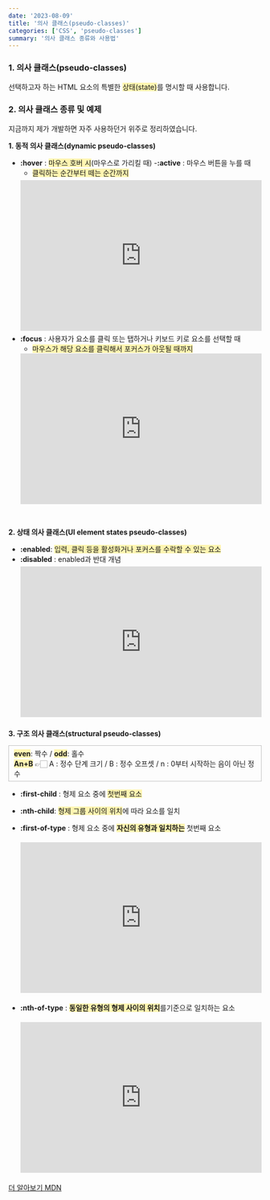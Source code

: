 ```yaml
---
date: '2023-08-09'
title: '의사 클래스(pseudo-classes)'
categories: ['CSS', 'pseudo-classes']
summary: '의사 클래스 종류와 사용법'
---
```


### 1. 의사 클래스(pseudo-classes)

선택하고자 하는 HTML 요소의 특별한 <span style="background: #fff5b1">상태(state)</span>를 명시할 때 사용합니다.

### 2. 의사 클래스 종류 및 예제

<span style="font-size: 14px; padding: 0">지금까지 제가 개발하면 자주 사용하던거 위주로 정리하였습니다.</span>

**1. 동적 의사 클래스(dynamic pseudo-classes)**

- **:hover** : <span style="background: #fff5b1">마우스 호버 시</span>(마우스로 가리킬 때) -**:active** : 마우스 버튼을 누를 때
  - <span style="background: #fff5b1">클릭하는 순간부터 떼는 순간까지</span>
  <iframe height="300" style="width: 100%; margin: 5px 0;" scrolling="no" title="Untitled" src="https://codepen.io/zlsoakpc-the-scripter/embed/mdQYOJG?default-tab=html%2Cresult" frameborder="no" loading="lazy" allowtransparency="true" allowfullscreen="true">
  See the Pen <a href="https://codepen.io/zlsoakpc-the-scripter/pen/mdQYOJG">
  Untitled</a> by 김정희 (<a href="https://codepen.io/zlsoakpc-the-scripter">@zlsoakpc-the-scripter</a>)
  on <a href="https://codepen.io">CodePen</a>.
  </iframe>
- **:focus** : 사용자가 요소를 클릭 또는 탭하거나 키보드 키로 요소를 선택할 때
  - <span style="background: #fff5b1">마우스가 해당 요소를 클릭해서 포커스가 아웃될 때까지</span>
  <iframe height="300" style="width: 100%;" scrolling="no" title="Untitled" src="https://codepen.io/zlsoakpc-the-scripter/embed/LYXobEO?default-tab=html%2Cresult" frameborder="no" loading="lazy" allowtransparency="true" allowfullscreen="true">
  See the Pen <a href="https://codepen.io/zlsoakpc-the-scripter/pen/LYXobEO">
  Untitled</a> by 김정희 (<a href="https://codepen.io/zlsoakpc-the-scripter">@zlsoakpc-the-scripter</a>)
  on <a href="https://codepen.io">CodePen</a>.
  </iframe>

<br/>

**2. 상태 의사 클래스(UI element states pseudo-classes)**

- **:enabled**: <span style="background: #fff5b1">입력, 클릭 등을 활성화거나 포커스를 수락할 수 있는 요소</span>
- **:disabled** : enabled과 반대 개념
  <iframe height="300" style="width: 100%; margin: 5px 0;" scrolling="no" title="Untitled" src="https://codepen.io/zlsoakpc-the-scripter/embed/YzRbpqv?default-tab=html%2Cresult" frameborder="no" loading="lazy" allowtransparency="true" allowfullscreen="true">
  </iframe>
  <br/>

**3. 구조 의사 클래스(structural pseudo-classes)**

 <div style="border: 1px solid #c2c2c2; padding: 5px 10px; margin-bottom: 5px;">
 <b  style="background: #fff5b1">even</b>: 짝수 / 
 <b  style="background: #fff5b1">odd</b>: 홀수 <br/>
 <b  style="background: #fff5b1">An+B</b> 👉🏻
     A : 정수 단계 크기 /
     B : 정수 오프셋 /
     n : 0부터 시작하는 음이 아닌 정수
</div>

- **:first-child** : 형제 요소 중에 <span style="background: #fff5b1">첫번째 요소</span>
- **:nth-child**: <span style="background: #fff5b1">형제 그룹 사이의 위치</span>에 따라 요소를 일치
- **:first-of-type** : 형제 요소 중에 <b style="background: #fff5b1">자신의 유형과 일치하는</b> 첫번째 요소
  <iframe height="300" style="width: 100%; margin: 5px 0;" scrolling="no" title="Untitled" src="https://codepen.io/zlsoakpc-the-scripter/embed/OJaYXrg?default-tab=html%2Cresult" frameborder="no" loading="lazy" allowtransparency="true" allowfullscreen="true">

  See the Pen <a href="https://codepen.io/zlsoakpc-the-scripter/pen/OJaYXrg">
  Untitled</a> by 김정희 (<a href="https://codepen.io/zlsoakpc-the-scripter">@zlsoakpc-the-scripter</a>)
  on <a href="https://codepen.io">CodePen</a>.
  </iframe>

- **:nth-of-type** : <b style="background: #fff5b1">동일한 유형의 형제 사이의 위치</b>를 ​​기준으로 일치하는 요소
  <iframe height="300" style="width: 100%; margin: 5px 0;" scrolling="no" title="Untitled" src="https://codepen.io/zlsoakpc-the-scripter/embed/PoxvzXm?default-tab=html%2Cresult" frameborder="no" loading="lazy" allowtransparency="true" allowfullscreen="true">
    See the Pen <a href="https://codepen.io/zlsoakpc-the-scripter/pen/PoxvzXm">
    Untitled</a> by 김정희 (<a href="https://codepen.io/zlsoakpc-the-scripter">@zlsoakpc-the-scripter</a>)
    on <a href="https://codepen.io">CodePen</a>.
  </iframe>
  <br/>

[더 알아보기 MDN](https://developer.mozilla.org/ko/docs/Web/CSS/Pseudo-classes)
